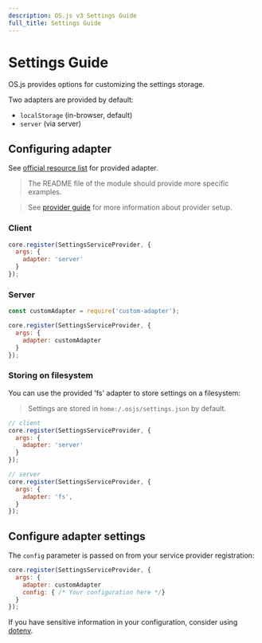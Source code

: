 ```yaml
---
description: OS.js v3 Settings Guide
full_title: Settings Guide
---
```


# Settings Guide

OS.js provides options for customizing the settings storage.

Two adapters are provided by default:

* `localStorage` (in-browser, default)
* `server` (via server)

## Configuring adapter

See [official resource list](/resource/official/README.md) for provided adapter.

> The README file of the module should provide more specific examples.

> See [provider guide](../provider/README.md) for more information about provider setup.

### Client

```javascript
core.register(SettingsServiceProvider, {
  args: {
    adapter: 'server'
  }
});
```

### Server

```javascript
const customAdapter = require('custom-adapter');

core.register(SettingsServiceProvider, {
  args: {
    adapter: customAdapter
  }
});
```

### Storing on filesystem

You can use the provided 'fs' adapter to store settings on a filesystem:

> Settings are stored in `home:/.osjs/settings.json` by default.

```javascript
// client
core.register(SettingsServiceProvider, {
  args: {
    adapter: 'server'
  }
});

// server
core.register(SettingsServiceProvider, {
  args: {
    adapter: 'fs',
  }
});
```

## Configure adapter settings

The `config` parameter is passed on from your service provider registration:

```javascript
core.register(SettingsServiceProvider, {
  args: {
    adapter: customAdapter
    config: { /* Your configuration here */}
  }
});
```

If you have sensitive information in your configuration, consider using [dotenv](https://github.com/motdotla/dotenv).
